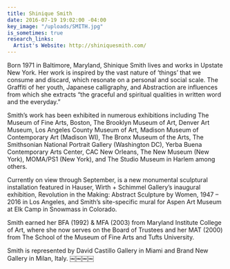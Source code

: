 ```yaml
---
title: Shinique Smith
date: 2016-07-19 19:02:00 -04:00
key_image: "/uploads/SMITH.jpg"
is_sometimes: true
research_links:
  Artist's Website: http://shiniquesmith.com/
---
```


Born 1971 in Baltimore, Maryland, Shinique Smith lives and works in Upstate New York. Her work is inspired by the vast nature of ‘things’ that we consume and discard, which resonate on a personal and social scale. The Graffiti of her youth, Japanese calligraphy, and Abstraction are influences from which she extracts “the graceful and spiritual qualities in written word and the everyday.”

Smith’s work has been exhibited in numerous exhibitions including The Museum of Fine Arts, Boston, The Brooklyn Museum of Art, Denver Art Museum, Los Angeles County Museum of Art, Madison Museum of Contemporary Art (Madison WI), The Bronx Museum of the Arts, The Smithsonian National Portrait Gallery (Washington DC), Yerba Buena Contemporary Arts Center, CAC New Orleans, The New Museum (New York), MOMA/PS1 (New York), and The Studio Museum in Harlem among others.

Currently on view through September, is a new monumental sculptural installation featured in Hauser, Wirth + Schimmel Gallery’s inaugural exhibition, Revolution in the Making: Abstract Sculpture by Women, 1947 – 2016 in Los Angeles, and Smith’s site-specific mural for Aspen Art Museum at Elk Camp in Snowmass in Colorado.

Smith earned her BFA (1992) & MFA (2003) from Maryland Institute College of Art, where she now serves on the Board of Trustees and her MAT (2000) from The School of the Museum of Fine Arts and Tufts University.

Smith is represented by David Castillo Gallery in Miami and Brand New Gallery in Milan, Italy.
￼￼￼￼